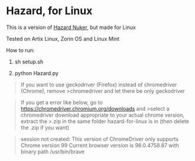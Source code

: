# Hazard, for Linux

This is a version of [Hazard Nuker](https://www.github.com/Rdimo/Hazard-Nuker), but made for Linux

Tested on Artix Linux, Zorin OS and Linux Mint

How to run:

1. sh setup.sh

2. python Hazard.py 

>If you want to use geckodriver (Firefox) instead of chromedriver (Chrome), remove >chromedriver and let there be only geckodriver

>If you get a error like below, go to https://chromedriver.chromium.org/downloads and >select a chromedriver download appropriate to your actual chrome version, extract the >.zip in the same folder hazard-for-linux is in (then delete the .zip if you want)

>session not created: This version of ChromeDriver only supports Chrome version 99
>Current browser version is 98.0.4758.87 with binary path /usr/bin/brave
